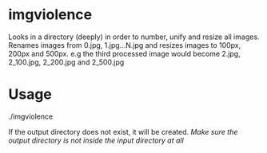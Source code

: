 # imgviolence
Looks in a directory (deeply) in order to number, unify and resize all images. Renames images from 0.jpg, 1.jpg...N.jpg and resizes images to 100px, 200px and 500px. e.g the third processed image would become 2.jpg, 2_100.jpg, 2_200.jpg and 2_500.jpg

# Usage
./imgviolence <path to input directory> <path to output directory>

If the output directory does not exist, it will be created.
*Make sure the output directory is not inside the input directory at all*
